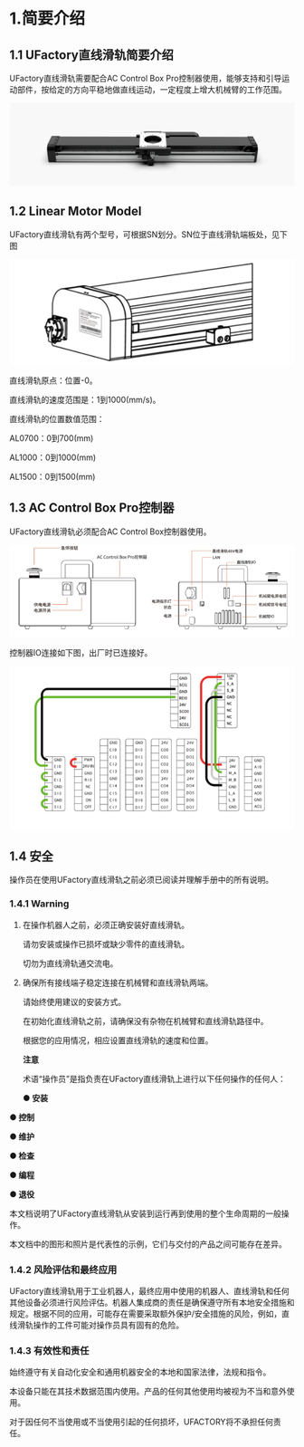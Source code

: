 # 1.简要介绍

## 1.1 UFactory直线滑轨简要介绍
UFactory直线滑轨需要配合AC Control Box Pro控制器使用，能够支持和引导运动部件，按给定的方向平稳地做直线运动，一定程度上增大机械臂的工作范围。

![](assets/img.png)


## 1.2 Linear Motor Model

UFactory直线滑轨有两个型号，可根据SN划分。SN位于直线滑轨端板处，见下图

![img_1.png](assets/img_1.png)


直线滑轨原点：位置-0。

直线滑轨的速度范围是：1到1000(mm/s)。

直线滑轨的位置数值范围：

AL0700：0到700(mm)

AL1000：0到1000(mm)

AL1500：0到1500(mm)

## 1.3 AC Control Box Pro控制器

UFactory直线滑轨必须配合AC Control Box控制器使用。

![img_2.png](assets/img_2.png)





控制器IO连接如下图，出厂时已连接好。

![img](assets/img_3.png)


## 1.4 安全

操作员在使用UFactory直线滑轨之前必须已阅读并理解手册中的所有说明。

### 1.4.1 Warning

1. 在操作机器人之前，必须正确安装好直线滑轨。

   请勿安装或操作已损坏或缺少零件的直线滑轨。

   切勿为直线滑轨通交流电。

2. 确保所有接线端子稳定连接在机械臂和直线滑轨两端。

   请始终使用建议的安装方式。

   在初始化直线滑轨之前，请确保没有杂物在机械臂和直线滑轨路径中。

   根据您的应用情况，相应设置直线滑轨的速度和位置。

   **注意**

   术语“操作员”是指负责在UFactory直线滑轨上进行以下任何操作的任何人：


   **● 安装**

 **● 控制**

  **● 维护**

  **● 检查**

 **● 编程**

  **● 退役**

 本文档说明了UFactory直线滑轨从安装到运行再到使用的整个生命周期的一般操作。

本文档中的图形和照片是代表性的示例，它们与交付的产品之间可能存在差异。

### 1.4.2 风险评估和最终应用

UFactory直线滑轨用于工业机器人，最终应用中使用的机器人、直线滑轨和任何其他设备必须进行风险评估。机器人集成商的责任是确保遵守所有本地安全措施和规定。根据不同的应用，可能存在需要采取额外保护/安全措施的风险，例如，直线滑轨操作的工件可能对操作员具有固有的危险。

### 1.4.3 有效性和责任

始终遵守有关自动化安全和通用机器安全的本地和国家法律，法规和指令。

本设备只能在其技术数据范围内使用。产品的任何其他使用均被视为不当和意外使用。

对于因任何不当使用或不当使用引起的任何损坏，UFACTORY将不承担任何责任。

 



